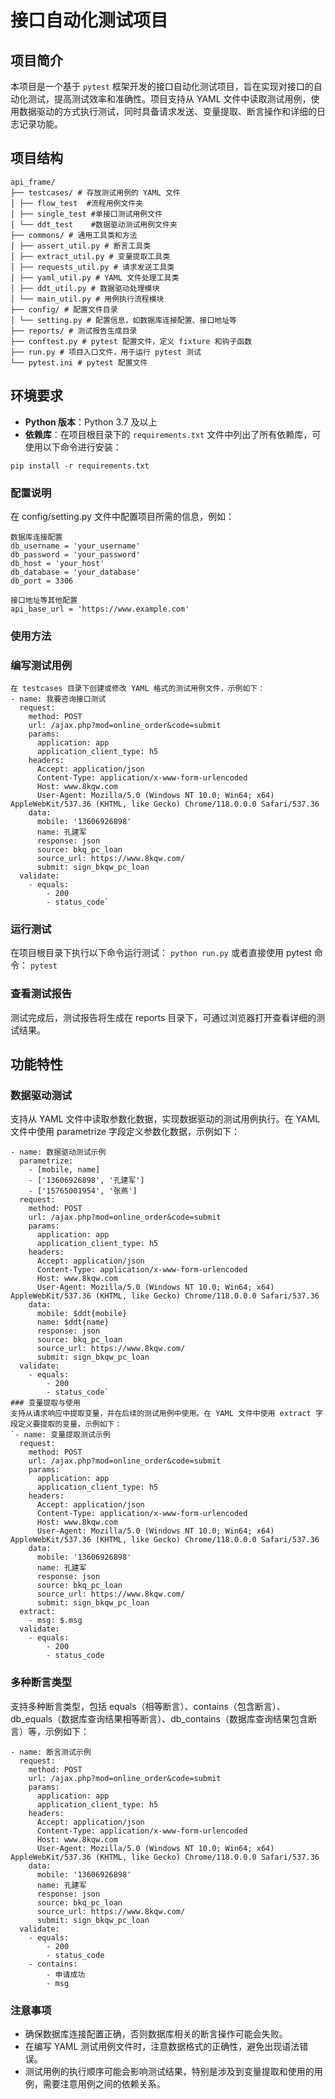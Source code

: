 # 接口自动化测试项目

## 项目简介
本项目是一个基于 `pytest` 框架开发的接口自动化测试项目，旨在实现对接口的自动化测试，提高测试效率和准确性。项目支持从 YAML 文件中读取测试用例，使用数据驱动的方式执行测试，同时具备请求发送、变量提取、断言操作和详细的日志记录功能。

## 项目结构
```
api_frame/
├── testcases/ # 存放测试用例的 YAML 文件
│ ├── flow_test  #流程用例文件夹
│ ├── single_test #单接口测试用例文件
│ └── ddt_test    #数据驱动测试用例文件夹
├── commons/ # 通用工具类和方法
│ ├── assert_util.py # 断言工具类
│ ├── extract_util.py # 变量提取工具类
│ ├── requests_util.py # 请求发送工具类
│ ├── yaml_util.py # YAML 文件处理工具类
│ ├── ddt_util.py # 数据驱动处理模块
│ └── main_util.py # 用例执行流程模块
├── config/ # 配置文件目录
│ └── setting.py # 配置信息，如数据库连接配置、接口地址等
├── reports/ # 测试报告生成目录
├── conftest.py # pytest 配置文件，定义 fixture 和钩子函数
├── run.py # 项目入口文件，用于运行 pytest 测试
└── pytest.ini # pytest 配置文件
```

## 环境要求
- **Python 版本**：Python 3.7 及以上
- **依赖库**：在项目根目录下的 `requirements.txt` 文件中列出了所有依赖库，可使用以下命令进行安装：

```pip install -r requirements.txt```

### 配置说明

在 config/setting.py 文件中配置项目所需的信息，例如：
```
数据库连接配置
db_username = 'your_username'
db_password = 'your_password'
db_host = 'your_host'
db_database = 'your_database'
db_port = 3306

接口地址等其他配置
api_base_url = 'https://www.example.com'
```

### 使用方法
### 编写测试用例
```
在 testcases 目录下创建或修改 YAML 格式的测试用例文件，示例如下：
- name: 我要咨询接口测试
  request:
    method: POST
    url: /ajax.php?mod=online_order&code=submit
    params:
      application: app
      application_client_type: h5
    headers:
      Accept: application/json
      Content-Type: application/x-www-form-urlencoded
      Host: www.8kqw.com
      User-Agent: Mozilla/5.0 (Windows NT 10.0; Win64; x64) AppleWebKit/537.36 (KHTML, like Gecko) Chrome/118.0.0.0 Safari/537.36
    data:
      mobile: '13606926898'
      name: 孔建军
      response: json
      source: bkq_pc_loan
      source_url: https://www.8kqw.com/
      submit: sign_bkqw_pc_loan
  validate:
    - equals:
        - 200
        - status_code`
```
        
### 运行测试
在项目根目录下执行以下命令运行测试：
```python run.py```
或者直接使用 pytest 命令：
```pytest```

### 查看测试报告
测试完成后，测试报告将生成在 reports 目录下，可通过浏览器打开查看详细的测试结果。

## 功能特性
### 数据驱动测试
支持从 YAML 文件中读取参数化数据，实现数据驱动的测试用例执行。在 YAML 文件中使用 parametrize 字段定义参数化数据，示例如下：
```
- name: 数据驱动测试示例
  parametrize:
    - [mobile, name]
    - ['13606926898', '孔建军']
    - ['15765001954', '张燕']
  request:
    method: POST
    url: /ajax.php?mod=online_order&code=submit
    params:
      application: app
      application_client_type: h5
    headers:
      Accept: application/json
      Content-Type: application/x-www-form-urlencoded
      Host: www.8kqw.com
      User-Agent: Mozilla/5.0 (Windows NT 10.0; Win64; x64) AppleWebKit/537.36 (KHTML, like Gecko) Chrome/118.0.0.0 Safari/537.36
    data:
      mobile: $ddt{mobile}
      name: $ddt{name}
      response: json
      source: bkq_pc_loan
      source_url: https://www.8kqw.com/
      submit: sign_bkqw_pc_loan
  validate:
    - equals:
        - 200
        - status_code`
### 变量提取与使用
支持从请求响应中提取变量，并在后续的测试用例中使用。在 YAML 文件中使用 extract 字段定义要提取的变量，示例如下：
`- name: 变量提取测试示例
  request:
    method: POST
    url: /ajax.php?mod=online_order&code=submit
    params:
      application: app
      application_client_type: h5
    headers:
      Accept: application/json
      Content-Type: application/x-www-form-urlencoded
      Host: www.8kqw.com
      User-Agent: Mozilla/5.0 (Windows NT 10.0; Win64; x64) AppleWebKit/537.36 (KHTML, like Gecko) Chrome/118.0.0.0 Safari/537.36
    data:
      mobile: '13606926898'
      name: 孔建军
      response: json
      source: bkq_pc_loan
      source_url: https://www.8kqw.com/
      submit: sign_bkqw_pc_loan
  extract:
    - msg: $.msg
  validate:
    - equals:
        - 200
        - status_code
```

### 多种断言类型
支持多种断言类型，包括 equals（相等断言）、contains（包含断言）、db_equals（数据库查询结果相等断言）、db_contains（数据库查询结果包含断言）等，示例如下：
```
- name: 断言测试示例
  request:
    method: POST
    url: /ajax.php?mod=online_order&code=submit
    params:
      application: app
      application_client_type: h5
    headers:
      Accept: application/json
      Content-Type: application/x-www-form-urlencoded
      Host: www.8kqw.com
      User-Agent: Mozilla/5.0 (Windows NT 10.0; Win64; x64) AppleWebKit/537.36 (KHTML, like Gecko) Chrome/118.0.0.0 Safari/537.36
    data:
      mobile: '13606926898'
      name: 孔建军
      response: json
      source: bkq_pc_loan
      source_url: https://www.8kqw.com/
      submit: sign_bkqw_pc_loan
  validate:
    - equals:
        - 200
        - status_code
    - contains:
        - 申请成功
        - msg
```
### 注意事项
* 确保数据库连接配置正确，否则数据库相关的断言操作可能会失败。
* 在编写 YAML 测试用例文件时，注意数据格式的正确性，避免出现语法错误。
* 测试用例的执行顺序可能会影响测试结果，特别是涉及到变量提取和使用的用例，需要注意用例之间的依赖关系。
